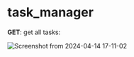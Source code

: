 # task_manager

**GET**: get all tasks:

![Screenshot from 2024-04-14 17-11-02](https://github.com/Marouane-Elgoumiri/task_manager/assets/96888594/c4b273ed-f337-4fdf-851c-ad88bbaf7684)
